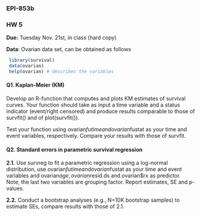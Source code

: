 
### EPI-853b

### HW 5

**Due:** Tuesday Nov. 21st, in class (hard copy)


**Data**: Ovarian data set, can be obtained as follows


```r
 library(survival)
 data(ovarian)
 help(ovarian) # describes the variables
```


#### Q1. Kaplan-Meier (KM)

Develop an R-function that computes and plots KM estimates of survival curves. Your function should take as input a time variable and a status indicator (event/right censored) and produce results comparable to those of survfit()   and of plot(survfit()).

Test your function using ovarian$futime and ovarian$fustat as your time and event variables, respectively. Compare your results with those of survfit.


#### Q2. Standard errors in parametric survival regression

**2.1.** Use survreg to fit a parametric regression using a log-normal distribution, use ovarian$futime and ovarian$fustat as your time and event variables and ovarian$age, ovarian$resid.ds and ovarian$rx as predictor. Note, the last two variables are grouping factor. Report estimates, SE and p-values.


**2.2.** Conduct a bootstrap analyses (e.g., N=10K bootstrap samples) to estimate SEs, compare results with those of 2.1.


